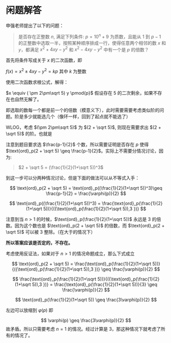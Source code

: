 # 闲题解答

申强老师提出了以下的问题：

> 是否存在正整数 $n$, 满足下列条件: 
$p=10^n+9$ 为质数，且能从 $1$ 到 $p-1$ 的正整数中选取一半，按照某种顺序排成一行，使得任意两个相邻的数 $x$ 和 $y$，都满足 $x^2+4xy-y^2$ 和 $x^2-4xy-y^2$ 中有一个是 $p$ 的倍数？

首先将条件写成关于 $x$ 的二次函数，即

$f(x) = x^2 \pm 4xy - y^2 = kp$ 其中 $k$ 为整数

使用二次函数求根公式，解得：

$x \equiv ( \pm 2\pm\sqrt 5) y \pmod{p}$  假设存在 5 的二次剩余，如果不存在也自然无解了。

即选取的数每一个都是前一个的倍数（模意义下），此时需要需要考虑类似阶的问题。阶是多少就能选几个（像环一样，回到了起点就不能选了）

WLOG，考虑 $(\pm 2\pm\sqrt 5)$ 为 $(2 + \sqrt 5)$, 则现在需要求出 $(2 + \sqrt 5)$ 的阶。也就是

注意到题目要求选 $\frac{p-1}{2}$ 个数，所以需要证明是否存在 $p$ 使得 $\text{ord}_p(2 + \sqrt 5) \geq \frac{p-1}{2}$。实际上不需要分情况讨论，因为:

> $2 + \sqrt 5 = (\frac{1}{2}(1+\sqrt 5))^3$

到这一步可以分两种情况讨论，但是下面的做法可以从不等式入手：


$$
\text{ord}_p(2 + \sqrt 5) = \text{ord}_p((\frac{1}{2}(1+\sqrt 5))^3)\geq \frac{p-1}{2} = \frac{\varphi(p)}{2}
$$

$$
\text{ord}_p((\frac{1}{2}(1+\sqrt 5))^3) = \frac{\text{ord}_p(\frac{1}{2}(1+\sqrt 5))}{({\text{ord}_p(\frac{1}{2}(1+\sqrt 5)),3 })}
$$

注意到当 $n>1$ 的时候，$\text{ord}_p(\frac{1}{2}(1+\sqrt 5))$ 永远是 $3$ 的倍数。因为这个数也是 $\text{ord}_p(2 + \sqrt 5)$ 的倍数，而 $\text{ord}_p(2 + \sqrt 5)$ 可以被 $3$ 整除。（在大于的情况下）

**所以答案应该是否定的，不存在。**

考虑使用反证法，如果对于 $n>1$ 的情况命题成立，那么下式成立


$$
\text{ord}_p(2 + \sqrt 5) = \frac{\text{ord}_p(\frac{1}{2}(1+\sqrt 5))}{({\text{ord}_p(\frac{1}{2}(1+\sqrt 5)),3 })} \geq \frac{\varphi(p)}{2}
$$

$$
\frac{\text{ord}_p(\frac{1}{2}(1+\sqrt 5))}{({\text{ord}_p(\frac{1}{2}(1+\sqrt 5)),3 })} = \frac{\text{ord}_p(\frac{1}{2}(1+\sqrt 5))}{3} \geq \frac{\varphi(p)}{2}
$$

$$
\text{ord}_p(\frac{1}{2}(1+\sqrt 5)) \geq \frac{3\varphi(p)}{2}
$$

左边可以放缩到 $\varphi(p)$ 即

$$
\varphi(p) \geq \frac{3\varphi(p)}{2}
$$
故矛盾。所以只需要考虑 $n=1$ 的情况。经过计算是 $3$，那这种情况下就考虑了所有的情况了。